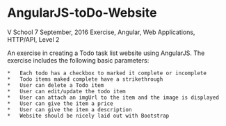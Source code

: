 # AngularJS-toDo-Website

V School 7 September, 2016 Exercise, Angular, Web Applications, HTTP/API, Level 2

An exercise in creating a Todo task list website using
AngularJS. The exercise includes the following basic parameters:

	*	Each todo has a checkbox to marked it complete or incomplete
	*	Todo items maked complete have a strikethrough
	*	User can delete a Todo item
	*	User can edit/update the todo item
	*	User can attach an imgUrl to the item and the image is displayed
	*	User can give the item a price
	*	User can give the item a description
	*	Website should be nicely laid out with Bootstrap

